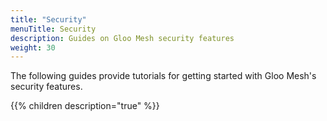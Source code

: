 ```yaml
---
title: "Security"
menuTitle: Security
description: Guides on Gloo Mesh security features
weight: 30
---
```


The following guides provide tutorials for getting started with Gloo Mesh's security features.

{{% children description="true" %}}
